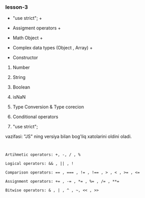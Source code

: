 ### lesson-3

- "use strict"; +
- Assigment operators +
- Math Object +

- Complex data types (Object , Array) +

- Constructor

1. Number
2. String
3. Boolean
4. isNaN
5. Type Conversion & Type corecion
5. Conditional operators



1. "use strict";

vazifasi: "JS" ning versiya bilan bog'liq xatolarini oldini oladi.


```


Artihmetic operators: +, -, / , %

Logical operators: && , || , !

Comparison operators: == , === , != , !== , > , < , >= , <=

Assignment operators: += , -= , *= , %= , /= , **=

Bitwise operators: & , | , ^ , ~, << , >>



```


